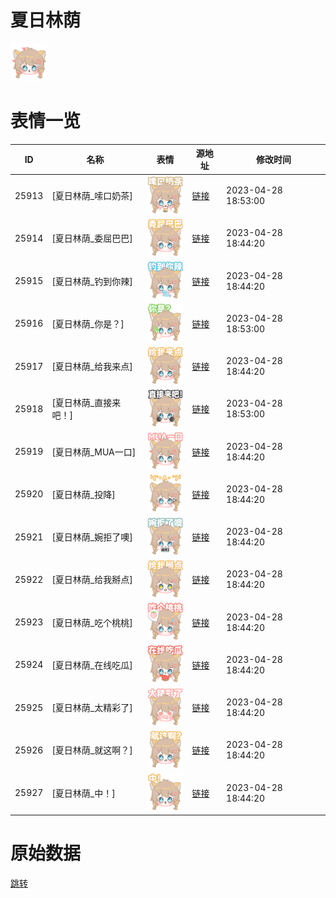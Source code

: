 # 夏日林荫

<img src="./cover.png" height="60" alt="cover" />

# 表情一览

|ID|名称|表情|源地址|修改时间|
|----|----|----|----|----|
|25913|[夏日林荫_嗦口奶茶]|<img src="./pic/025913_%5B夏日林荫_嗦口奶茶%5D.png" height="60" alt="嗦口奶茶"/>|[链接](https://i0.hdslb.com/bfs/garb/b53fb3013e70dbafd760c66c3d820d709a13d806.png)|2023-04-28 18:53:00|
|25914|[夏日林荫_委屈巴巴]|<img src="./pic/025914_%5B夏日林荫_委屈巴巴%5D.png" height="60" alt="委屈巴巴"/>|[链接](https://i0.hdslb.com/bfs/garb/30f34c88edfbac9146883a9e4a37a68eea1e2e5e.png)|2023-04-28 18:44:20|
|25915|[夏日林荫_钓到你辣]|<img src="./pic/025915_%5B夏日林荫_钓到你辣%5D.png" height="60" alt="钓到你辣"/>|[链接](https://i0.hdslb.com/bfs/garb/a76e6b5c300bf6179b9e06369b6695e81fd5fb20.png)|2023-04-28 18:44:20|
|25916|[夏日林荫_你是？]|<img src="./pic/025916_%5B夏日林荫_你是？%5D.png" height="60" alt="你是？"/>|[链接](https://i0.hdslb.com/bfs/garb/bcec77f49639b1c136b915383f1ea1b3b8639dde.png)|2023-04-28 18:53:00|
|25917|[夏日林荫_给我来点]|<img src="./pic/025917_%5B夏日林荫_给我来点%5D.png" height="60" alt="给我来点"/>|[链接](https://i0.hdslb.com/bfs/garb/79b49e420ac937768e5eebdfb01c235672c8a2e5.png)|2023-04-28 18:44:20|
|25918|[夏日林荫_直接来吧！]|<img src="./pic/025918_%5B夏日林荫_直接来吧！%5D.png" height="60" alt="直接来吧！"/>|[链接](https://i0.hdslb.com/bfs/garb/8c4ee96f68f8fb5e90a14c7c1758315f39d8c1f3.png)|2023-04-28 18:53:00|
|25919|[夏日林荫_MUA一口]|<img src="./pic/025919_%5B夏日林荫_MUA一口%5D.png" height="60" alt="MUA一口"/>|[链接](https://i0.hdslb.com/bfs/garb/d86a27028202a698b9453eff278977e039c80b99.png)|2023-04-28 18:44:20|
|25920|[夏日林荫_投降]|<img src="./pic/025920_%5B夏日林荫_投降%5D.png" height="60" alt="投降"/>|[链接](https://i0.hdslb.com/bfs/garb/4f792a85593d569b2f8b5da939e834b17bb6fa7e.png)|2023-04-28 18:44:20|
|25921|[夏日林荫_婉拒了噢]|<img src="./pic/025921_%5B夏日林荫_婉拒了噢%5D.png" height="60" alt="婉拒了噢"/>|[链接](https://i0.hdslb.com/bfs/garb/7e19c63675e5037c4a24715b8d79239f9896f692.png)|2023-04-28 18:44:20|
|25922|[夏日林荫_给我掰点]|<img src="./pic/025922_%5B夏日林荫_给我掰点%5D.png" height="60" alt="给我掰点"/>|[链接](https://i0.hdslb.com/bfs/garb/b166050fd86a1ea3cdbba0fd81e52778349766e8.png)|2023-04-28 18:44:20|
|25923|[夏日林荫_吃个桃桃]|<img src="./pic/025923_%5B夏日林荫_吃个桃桃%5D.png" height="60" alt="吃个桃桃"/>|[链接](https://i0.hdslb.com/bfs/garb/e072b2132daee18ded6aabbfbf5bb6d9be93d679.png)|2023-04-28 18:44:20|
|25924|[夏日林荫_在线吃瓜]|<img src="./pic/025924_%5B夏日林荫_在线吃瓜%5D.png" height="60" alt="在线吃瓜"/>|[链接](https://i0.hdslb.com/bfs/garb/058a87ffc5ba36277abaebffcce6fdac36b53544.png)|2023-04-28 18:44:20|
|25925|[夏日林荫_太精彩了]|<img src="./pic/025925_%5B夏日林荫_太精彩了%5D.png" height="60" alt="太精彩了"/>|[链接](https://i0.hdslb.com/bfs/garb/71b87fab6f53bc2c2c82363702762eff55bcd111.png)|2023-04-28 18:44:20|
|25926|[夏日林荫_就这啊？]|<img src="./pic/025926_%5B夏日林荫_就这啊？%5D.png" height="60" alt="就这啊？"/>|[链接](https://i0.hdslb.com/bfs/garb/181bf1746c025abb0fc2510e2d09eb6385306b0d.png)|2023-04-28 18:44:20|
|25927|[夏日林荫_中！]|<img src="./pic/025927_%5B夏日林荫_中！%5D.png" height="60" alt="中！"/>|[链接](https://i0.hdslb.com/bfs/garb/9a42e78340b8c9e512960ac927988e61c34aebef.png)|2023-04-28 18:44:20|

# 原始数据

[跳转](./raw.json)

